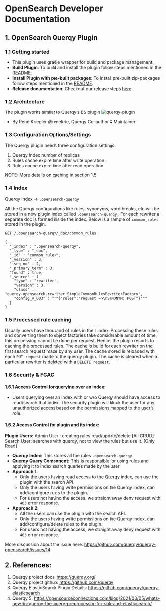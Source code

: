 # OpenSearch Developer Documentation

## 1. OpenSearch Querqy Plugin

### 1.1 Getting started

* This plugin uses gradle wrapper for build and package management. 
* **Build Plugin**: To build and install the plugin follow steps mentioned in the [README](../README.md#installation-with-local-build).
* **Install Plugin with pre-built packages**: To install pre-built zip-packages follow steps mentioned in the [README](../README.md#installation-with-released-zip-packages).
* **Release documentation**: Checkout our release steps [here](../RELEASING.md)

### 1.2 Architecture

The plugin works similar to Querqy’s ES plugin
![querqy-plugin](https://user-images.githubusercontent.com/4348487/177487716-3f719d70-99ba-49bf-98d9-b651e0d38b61.jpg)


* By René Kriegler @renekrie, Querqy Co-author & Maintainer

### 1.3 Configuration Options/Settings

The Querqy plugin needs three configuration settings:

1. Querqy Index number of replicas
2. Rules cache expire time after write operation
3. Rules cache expire time after read operation

NOTE: More details on caching in section 1.5

### 1.4 Index

Querqy index →  `.opensearch-querqy`

All the Querqy configurations like rules, synonyms, word breaks, etc will be stored in a new plugin index called `.opensearch-querqy.` For each rewriter a separate doc is formed inside the index. Below is a sample of `common_rules` stored in the plugin.

```
GET /.opensearch-querqy/_doc/common_rules

{
  "_index" : ".opensearch-querqy",
  "_type" : "_doc",
  "_id" : "common_rules",
  "_version" : 3,
  "_seq_no" : 2,
  "_primary_term" : 3,
  "found" : true,
  "_source" : {
    "type" : "rewriter",
    "version" : 3,
    "class" : "querqy.opensearch.rewriter.SimpleCommonRulesRewriterFactory",
    "config_v_003" : """{"rules":"request =>\nSYNONYM: POST"}"""
  }
}
```

### 1.5 Processed rule caching

Usually users have thousand of rules in their index. Processing these rules and converting them to object factories take considerable amount of time, this processing cannot be done per request. Hence, the plugin resorts to caching the processed rules. The cache is build for each rewriter on the first search request made by any user. The cache stored is reloaded with each `PUT request` made to the querqy plugin. The cache is cleared when a particular rewriter is deleted with a `DELETE request`.

### 1.6 Security & FGAC

#### 1.6.1 Access Control for querying over an index:

* Users querying over an index with or w/o Querqy should have access to read/search that index. The security plugin will block the user for any unauthorized access based on the permissions mapped to the user’s role.

#### 1.6.2 Access Control for plugin and its index:

**Plugin Users:**
Admin User : creating rules read/update/delete [All CRUD]
Search User:  searches with querqy, not to view the rules but use it. [Only Read]


* **Querqy Index:** This stores all the rules `.opensearch-querqy`
* **Querqy Query Component:** This is responsible for using rules and applying it to index search queries made by the user
* **Approach 1**:
    * Only the users having read access to the Querqy index, can use the plugin with the search API.
    * Only the users having write permissions on the Querqy index, can add/configure rules to the plugin.
    * For users not having the access, we straight away deny request with `403` error response.
* **Approach 2**:
    * All the users can use the plugin with the search API.
    * Only the users having write permissions on the Querqy index, can add/configure/delete rules to the plugin.
    * For users not having the access, we straight away deny request with `403` error response.

More discussion about the issue here: https://github.com/querqy/querqy-opensearch/issues/14

## 2. References:

1. Querqy project docs: https://querqy.org/
2. Querqy project github: https://github.com/querqy
3. Querqy ElasticSearch Plugin Details: https://github.com/querqy/querqy-elasticsearch
5. Querqy 5: https://opensourceconnections.com/blog/2021/03/05/whats-new-in-querqy-the-query-preprocessor-for-solr-and-elasticsearch/














